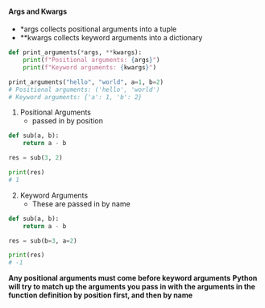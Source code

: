 #### Args and Kwargs

- *args collects positional arguments into a tuple
- **kwargs collects keyword arguments into a dictionary


```python
def print_arguments(*args, **kwargs):
    print(f"Positional arguments: {args}")
    print(f"Keyword arguments: {kwargs}")

print_arguments("hello", "world", a=1, b=2)
# Positional arguments: ('hello', 'world')
# Keyword arguments: {'a': 1, 'b': 2}

```

1. Positional Arguments
    - passed in by position
```python
def sub(a, b):
    return a - b

res = sub(3, 2)

print(res)
# 1
```

2. Keyword Arguments 
    - These are passed in by name
```python
def sub(a, b):
    return a - b

res = sub(b=3, a=2)

print(res)
# -1
```

__Any positional arguments must come before keyword arguments__ 
__Python will try to match up the arguments you pass in with the arguments in the function definition by position first, and then by name__